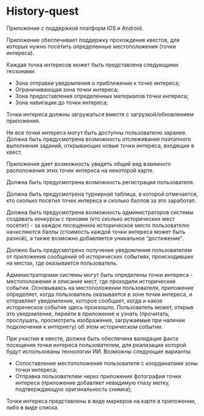 # History-quest
Приложение с поддержкой платформ iOS и Android.

Приложение обеспечивает поддержку прохождения квестов, для которых нужно посетить определенные местоположения (точки интереса).

Каждая точка интересов может быть представлена следующими геозонами:
- Зона отправки уведомления о приближении к точке интереса;
- Ограничивающая зона точки интереса;
- Зона предоставления определенных материалов точки интереса;
- Зона навигации до точки интереса;

Точки интереса должны загружаться вместе с загрузкой/обновлением приложения.

Не все точки интереса могут быть доступны пользователю заранее. Должна быть предусмотрена возможность отслеживания поэтапного выполнения заданий, открывающих новые точки интереса, входящие в квест.

Приложение дает возможность увидеть общий вид взаимного расположения этих точек интереса на некоторой карте.

Должна быть предусмотрена возможность регистрации пользователя.

Должна быть предусмотрена турнирная таблица, в которой отмечается, кто сколько посетил точек интереса и сколько баллов за это заработал.

Должна быть предусмотрена возможность администраторов системы создавать конкурсы с призами (кто сколько исторических мест посетит) - за каждое посещенное историческое место пользователю начисляются баллы (стоимость каждой точки интереса может быть разной), а также возможно добавляется уникальное “достижение”.

Должно быть предусмотрено получение уведомления пользователем от приложения сообщений об исторических событиях, происходивших на местах, где оказывается пользователь. 

Администраторами системы могут быть определены точки интереса - местоположение и описание мест, где проходили исторические события. Основываясь на местоположении пользователя, приложение определяет, когда пользователь оказывается в зоне точки интереса, и отправляет уведомление, которое сообщает, когда и какое историческое событие здесь произошло. Пользователь может, открыв это уведомление, перейти в приложение и узнать (прочитать, прослушать, просмотреть изображения, загружаемые при наличии подключения к интернету) об этом историческом событии.

При участии в квесте, должна быть обеспечена валидация факта посещения точки интереса пользователем, для реализации которой будут использованы технологии ИИ. Возможны следующие варианты:
- Сопоставление местоположения пользователя с координатами зоны точки интереса;
- Отправка пользователем через приложение фотографии точки интереса (приложение добавляет невидимую глазу метку, подтверждающую оригинальность снимка);

Точки интереса представлены в виде маркеров на карте в приложении, либо в виде списка.

